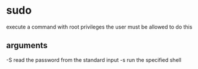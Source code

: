 # sudo

execute a command with root privileges
the user must be allowed to do this

## arguments

-S  read the password from the standard input
-s  run the specified shell
